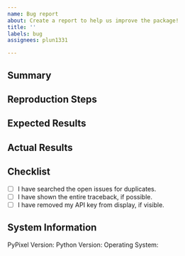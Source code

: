 ```yaml
---
name: Bug report
about: Create a report to help us improve the package!
title: ''
labels: bug
assignees: plun1331

---
```


## Summary

<!-- A summary of your bug report -->

## Reproduction Steps

<!-- What you did to make it happen. Ideally there should be a short code snippet in this section to help reproduce the bug. -->

## Expected Results

<!-- What you expected to happen -->

## Actual Results

<!-- What actually happened. If there is a traceback, please show the entire thing. -->

## Checklist

<!-- Put an x inside [ ] to check it, like so: [x] -->

- [ ] I have searched the open issues for duplicates.
- [ ] I have shown the entire traceback, if possible.
- [ ] I have removed my API key from display, if visible.

## System Information

PyPixel Version: <!-- Run `pip show pypixel-api` and paste the version here -->
Python Version: <!-- This info is shown in Python's `IDLE`. -->
Operating System:
